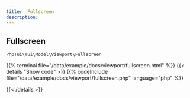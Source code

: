 ```yaml
---
title:  Fullscreen
description: 
---
```

##  Fullscreen

`PhpTui\Tui\Model\Viewport\Fullscreen`


{{% terminal file="/data/example/docs/viewport/fullscreen.html" %}}
{{< details "Show code"  >}}
{{% codeInclude file="/data/example/docs/viewport/fullscreen.php" language="php" %}}

{{< /details >}}